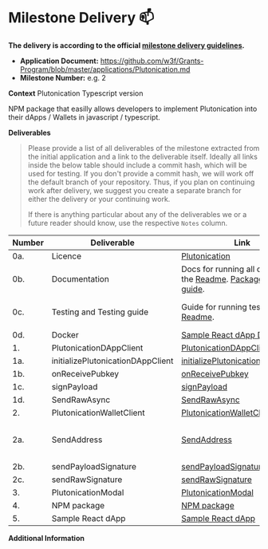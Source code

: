 # Milestone Delivery :mailbox:

**The delivery is according to the official [milestone delivery guidelines](https://github.com/w3f/Grants-Program/blob/master/docs/Support%20Docs/milestone-deliverables-guidelines.md).**  

* **Application Document:** https://github.com/w3f/Grants-Program/blob/master/applications/Plutonication.md 
* **Milestone Number:** e.g. 2

**Context** Plutonication Typescript version

NPM package that easilly allows developers to implement Plutonication into their dApps / Wallets in javascript / typescript.

**Deliverables**
> Please provide a list of all deliverables of the milestone extracted from the initial application and a link to the deliverable itself. Ideally all links inside the below table should include a commit hash, which will be used for testing. If you don't provide a commit hash, we will work off the default branch of your repository. Thus, if you plan on continuing work after delivery, we suggest you create a separate branch for either the delivery or your continuing work. 
> 
> If there is anything particular about any of the deliverables we or a future reader should know, use the respective `Notes` column.

| Number | Deliverable | Link | Notes |
| ------------- | ------------- | ------------- |------------- |
| 0a. | Licence | [Plutonication](https://github.com/RostislavLitovkin/Plutonication/blob/Grant-delivery/LICENSE) | MIT |
| 0b. | Documentation | Docs for running all codes is in the [Readme](https://github.com/RostislavLitovkin/Plutonication/blob/main/README.md). [Package usage guide](https://plutonication-acnha.ondigitalocean.app/docs/javascript). |  |
| 0c. | Testing and Testing guide | Guide for running tests is in the [Readme](https://github.com/RostislavLitovkin/Plutonication/blob/main/README.md). | I have added extra Unit tests that have not been promissed in the Grant proposal. |
| 0d. | Docker | [Sample React dApp Dockerfile](https://github.com/RostislavLitovkin/Plutonication/blob/Grant-delivery/example_dapp/Dockerfile) |  |
| 1. | PlutonicationDAppClient | [PlutonicationDAppClient.ts](https://github.com/RostislavLitovkin/Plutonication/blob/Grant-delivery/src/PlutonicationDAppClient.ts) |  |
| 1a. | initializePlutonicationDAppClient | [initializePlutonicationDAppClient](https://github.com/RostislavLitovkin/Plutonication/blob/b2dde7b8c0b387259a459163d436e83d3c7862c4/src/PlutonicationDAppClient.ts#L18C23-L18C56) |  |
| 1b. | onReceivePubkey | [onReceivePubkey](https://github.com/RostislavLitovkin/Plutonication/blob/b2dde7b8c0b387259a459163d436e83d3c7862c4/src/PlutonicationDAppClient.ts#L20C3-L20C3) |  |
| 1c. | signPayload | [signPayload](https://github.com/RostislavLitovkin/Plutonication/blob/b2dde7b8c0b387259a459163d436e83d3c7862c4/src/PlutonicationDAppClient.ts#L64C13-L64C24) | It is part of the `Injected` signer |
| 1d. | SendRawAsync | [SendRawAsync](https://github.com/RostislavLitovkin/Plutonication/blob/b2dde7b8c0b387259a459163d436e83d3c7862c4/src/PlutonicationDAppClient.ts#L77) | It is part of the `Injected` signer |
| 2. | PlutonicationWalletClient | [PlutonicationWalletClient](https://github.com/RostislavLitovkin/Plutonication/blob/Grant-delivery/src/PlutonicationWalletClient.ts) |  |
| 2a. | SendAddress | [SendAddress](https://github.com/RostislavLitovkin/Plutonication/blob/b2dde7b8c0b387259a459163d436e83d3c7862c4/src/PlutonicationWalletClient.ts#L54) | It is sent automatically when calling the `initializePlutonicationWalletClient` method |
| 2b. | sendPayloadSignature | [sendPayloadSignature](https://github.com/RostislavLitovkin/Plutonication/blob/be67381fcb03f2afae20a150b1bcca2577a47e54/src/PlutonicationWalletClient.ts#L57C7-L57C7) |  |
| 2c. | sendRawSignature | [sendRawSignature](https://github.com/RostislavLitovkin/Plutonication/blob/be67381fcb03f2afae20a150b1bcca2577a47e54/src/PlutonicationWalletClient.ts#L60C5-L60C21) |  |
| 3. | PlutonicationModal | [PlutonicationModal](https://github.com/RostislavLitovkin/Plutonication/blob/Grant-delivery/src/components/PlutonicationModal.ts) |  |
| 4. | NPM package | [NPM package](https://www.npmjs.com/package/@plutonication/plutonication) |  |
| 5. | Sample React dApp | [Sample React dApp](https://github.com/RostislavLitovkin/Plutonication/tree/Grant-delivery/example_dapp) |  |

**Additional Information**
